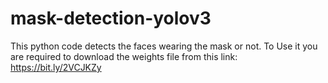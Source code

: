 # mask-detection-yolov3

This python code detects the faces wearing the mask or not.
To Use it you are required to download the weights file from this link: https://bit.ly/2VCJKZy
